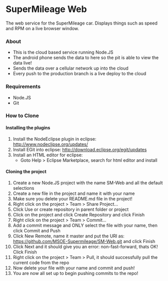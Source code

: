# SuperMileage Web
The web service for the SuperMileage car. Displays things such as speed and RPM on a live browser window.

### About
- This is the cloud based service running Node.JS
- The android phone sends the data to here so the pit is able to view the data live!
- Sends the data over a cellular network up into the cloud
- Every push to the production branch is a live deploy to the cloud

### Requirements
- Node.JS
- Git

### How to Clone
#### Installing the plugins
1. Install the NodeEclipse plugin in eclipse: http://www.nodeclipse.org/updates/
2. Install EGit into eclipse: http://download.eclipse.org/egit/updates
3. Install an HTML editor for eclipse:
	- Goto Help > Eclipse Marketplace, search for html editor and install

#### Cloning the project
1. Create a new Node.JS project with the name SM-Web and all the default selections
2. Create a new file in the project and name it with your name
3. Make sure you delete your README.md file in the project!
4. Right click on the project > Team > Share Project...
5. Click Use or create repository in parent folder or project
6. Click on the project and click Create Repository and click Finish
7. Right click on the project > Team > Commit...
8. Add a commit message and ONLY select the file with your name, then click Commit and Push
9. Click New Remote, name it master and put the URI as: https://github.com/MSOE-Supermileage/SM-Web.git and click Finish
10. Click Next and it should give you an error: non-fast-forward, thats OK! Click Finish
11. Right click on the project > Team > Pull, it should successfully pull the current code from the repo
12. Now delete your file with your name and commit and push!
13. You are now all set up to begin pushing commits to the repo!